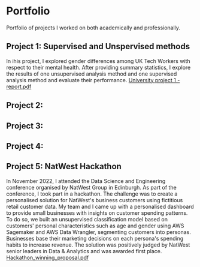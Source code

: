 # Portfolio

Portfolio of projects I worked on both academically and professionally. 


## Project 1: Supervised and Unspervised methods
In ihis project, I explored gender differences among UK Tech Workers with respect to their mental health. After providing summary statistics, I explore the results of one unsupervised analysis method and one supervised analysis method and evaluate their performance.
[University project 1 - report.pdf](https://github.com/sabrinasforza/Portfolio/files/10098864/University.project.1.-.report.pdf)


## Project 2: 


## Project 3: 


## Project 4:


## Project 5: NatWest Hackathon

In November 2022, I attended the Data Science and Engineering conference organised by NatWest Group in Edinburgh. As part of the conference, I took part in a hackathon. The challenge was to create a personalised solution for NatWest's business customers using fictitious retail customer data. 
My team and I came up with a personalised dashboard to provide small businesses with insights on customer spending patterns. To do so, we built an unsupervised classification model based on customers' personal characteristics such as age and gender using AWS Sagemaker and AWS Data Wrangler, segmenting customers into personas. Businesses base their marketing decisions on each persona's spending habits to increase revenue. The solution was positively judged by NatWest senior leaders in Data & Analytics and was awarded first place.
[Hackathon_winning_proposal.pdf](https://github.com/sabrinasforza/Portfolio/files/10098860/Hackathon_winning_proposal.pdf)
